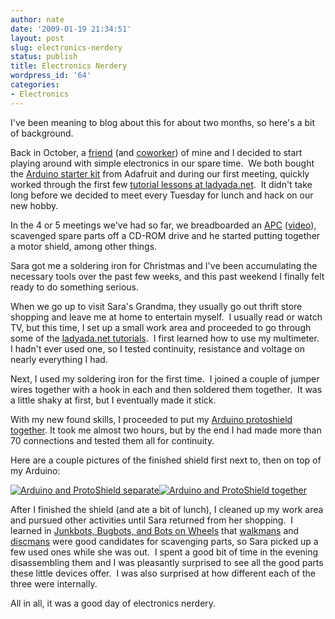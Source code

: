 ```yaml
---
author: nate
date: '2009-01-19 21:34:51'
layout: post
slug: electronics-nerdery
status: publish
title: Electronics Nerdery
wordpress_id: '64'
categories:
- Electronics
---
```


I've been meaning to blog about this for about two months, so here's a bit of background.

Back in October, a <a href="http://serialized.net/">friend</a> (and <a href="http://mediatemple.net/">coworker</a>) of mine and I decided to start playing around with simple electronics in our spare time.  We both bought the <a href="http://www.adafruit.com/index.php?main_page=product_info&amp;cPath=17&amp;products_id=68">Arduino starter kit</a> from Adafruit and during our first meeting, quickly worked through the first few <a href="http://www.ladyada.net/learn/arduino/">tutorial lessons at ladyada.net</a>.  It didn't take long before we decided to meet every Tuesday for lunch and hack on our new hobby.

In the 4 or 5 meetings we've had so far, we breadboarded an <a href="http://en.wikipedia.org/wiki/Atari_Punk_Console">APC</a> (<a href="http://www.flickr.com/photos/serialized/3113565509/">video</a>), scavenged spare parts off a CD-ROM drive and he started putting together a motor shield, among other things.

Sara got me a soldering iron for Christmas and I've been accumulating the necessary tools over the past few weeks, and this past weekend I finally felt ready to do something serious.

When we go up to visit Sara's Grandma, they usually go out thrift store shopping and leave me at home to entertain myself.  I usually read or watch TV, but this time, I set up a small work area and proceeded to go through some of the <a href="http://www.ladyada.net/learn/multimeter/">ladyada.net tutorials</a>.  I first learned how to use my multimeter.  I hadn't ever used one, so I tested continuity, resistance and voltage on nearly everything I had.

Next, I used my soldering iron for the first time.  I joined a couple of jumper wires together with a hook in each and then soldered them together.  It was a little shaky at first, but I eventually made it stick.

With my new found skills, I proceeded to put my <a href="http://www.ladyada.net/make/pshield/solder.html">Arduino protoshield together</a>. It took me almost two hours, but by the end I had made more than 70 connections and tested them all for continuity.

Here are a couple pictures of the finished shield first next to, then on top of my Arduino:

<a href="http://www.flickr.com/photos/19501186@N00/3220882660/"><img src="http://farm4.static.flickr.com/3437/3220882660_4f6c9e4fc3_m.jpg" border="0" alt="Arduino and ProtoShield separate" /></a><a href="http://www.flickr.com/photos/19501186@N00/3220029483/"><img src="http://farm4.static.flickr.com/3356/3220029483_854a3cffdf_m.jpg" border="0" alt="Arduino and ProtoShield together" /></a>

After I finished the shield (and ate a bit of lunch), I cleaned up my work area and pursued other activities until Sara returned from her shopping.  I learned in <a href="http://www.solarbotics.com/products/jbb/">Junkbots, Bugbots, and Bots on Wheels</a> that <a href="http://en.wikipedia.org/wiki/Walkman">walkmans</a> and <a href="http://en.wikipedia.org/wiki/Discman">discmans</a> were good candidates for scavenging parts, so Sara picked up a few used ones while she was out.  I spent a good bit of time in the evening disassembling them and I was pleasantly surprised to see all the good parts these little devices offer.  I was also surprised at how different each of the three were internally.

All in all, it was a good day of electronics nerdery.
